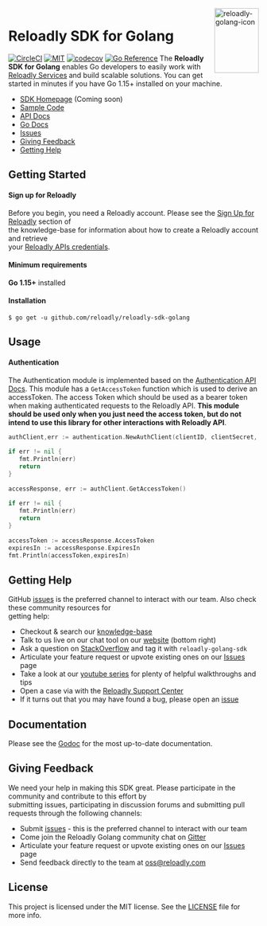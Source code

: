 <img src="icon.png" width="89" height="130" align="right" alt="reloadly-golang-icon"/>

# Reloadly SDK for Golang

[![CircleCI][circle-ci-badge]][circle-ci-url] [![MIT][mit-badge]][mit-url] [![codecov][codecov-badge]][codecov-url] [![Go Reference][golang-reference-badge]][golang-reference-url]
The **Reloadly SDK for Golang** enables Go developers to easily work with [Reloadly Services][reloadly-main-site] and build scalable solutions. You can get started in minutes if you have Go 1.15+ installed on your machine.

* [SDK Homepage][sdk-website] (Coming soon)
* [Sample Code][sample-code]
* [API Docs][docs-api]
* [Go Docs][godoc]
* [Issues][sdk-issues]
* [Giving Feedback](#giving-feedback)
* [Getting Help](#getting-help)

## Getting Started

#### Sign up for Reloadly ####   
Before you begin, you need a Reloadly account. Please see the [Sign Up for Reloadly][reloadly-signup-help] section of    
the knowledge-base for information about how to create a Reloadly account and retrieve    
your [Reloadly APIs credentials][api-credentials-help].

#### Minimum requirements ####   
**Go 1.15+** installed

#### Installation
`$ go get -u github.com/reloadly/reloadly-sdk-golang`
## Usage
#### Authentication
The Authentication module is implemented based on the [Authentication API Docs](https://developers.reloadly.com/#authentication-api). This module has a `GetAccessToken` function which is used to derive an accessToken. The access Token which should be used as a bearer token when making authenticated requests to the Reloadly API. **This module should be used only when you just need the access token,  but do not intend to use this library for other interactions with Reloadly API**.
```Go  
authClient,err := authentication.NewAuthClient(clientID, clientSecret, false)  
  
if err != nil {  
   fmt.Println(err)  
   return  
}  
  
accessResponse, err := authClient.GetAccessToken()  
  
if err != nil {  
   fmt.Println(err)  
   return  
}  
  
accessToken := accessResponse.AccessToken  
expiresIn := accessResponse.ExpiresIn  
fmt.Println(accessToken,expiresIn)  
```  

## Getting Help

GitHub [issues][sdk-issues] is the preferred channel to interact with our team. Also check these community resources for    
getting help:

* Checkout & search our [knowledge-base][reloadly-knowledge-base]
* Talk to us live on our chat tool on our [website][reloadly-main-site] (bottom right)
* Ask a question on [StackOverflow][stack-overflow] and tag it with `reloadly-golang-sdk`
* Articulate your feature request or upvote existing ones on our [Issues][features] page
* Take a look at our [youtube series][youtube-series] for plenty of helpful walkthroughs and tips
* Open a case via with the [Reloadly Support Center][support-center]
* If it turns out that you may have found a bug, please open an [issue][sdk-issues]

## Documentation

Please see the [Godoc](https://pkg.go.dev/github.com/Ghvstcode/reloadly) for the most up-to-date documentation.


## Giving Feedback

We need your help in making this SDK great. Please participate in the community and contribute to this effort by    
submitting issues, participating in discussion forums and submitting pull requests through the following channels:

* Submit [issues][sdk-issues] - this is the preferred channel to interact with our team
* Come join the Reloadly Golang community chat on [Gitter][gitter]
* Articulate your feature request or upvote existing ones on our [Issues][features] page
* Send feedback directly to the team at oss@reloadly.com

## License

This project is licensed under the MIT license. See the [LICENSE](LICENSE) file for more info.

[reloadly-main-site]: https://www.reloadly.com/

[reloadly-signup-help]: https://faq.reloadly.com/en/articles/2307724-how-do-i-register-for-my-free-account

[api-credentials-help]: https://faq.reloadly.com/en/articles/3519543-locating-your-api-credentials

[sdk-issues]: https://github.com/ghvstcode/reloadly/issues

[sdk-license]: http://www.reloadly.com/software/apache2.0/

[gitter]: https://gitter.im/reloadly/reloadly-sdk-golang

[sample-code]: https://github.com/reloadly/reloadly-sdk-golang/blob/main/SAMPLE_CODE.MD

[docs-api]: https://developers.reloadly.com

[features]: https://github.com/reloadly/reloadly-sdk-golang/issues?q=is%3Aopen+is%3Aissue+label%3A%22feature-request%22

[api-docs]: https://developers.reloadly.com

[godoc]: https://pkg.go.dev/github.com/reloadly/reloadly-sdk-golang

[lombok]: https://projectlombok.org

[lombok-plugins]: https://projectlombok.org/setup/overview

[mit-badge]: http://img.shields.io/:license-mit-blue.svg?style=flat

[mit-url]: https://github.com/reloadly/reloadly-sdk-golang/raw/main/LICENSE

[circle-ci-badge]: https://circleci.com/gh/Reloadly/reloadly-sdk-golang.svg?style=svg&circle-token=8f018250b6732bd0be3b183cb09c94942f800b0a

[circle-ci-url]: https://app.circleci.com/pipelines/github/Reloadly/reloadly-sdk-golang

[codecov-badge]: https://codecov.io/gh/Reloadly/reloadly-sdk-golang/branch/main/graph/badge.svg?token=SUV66Q3J2Y

[codecov-url]: https://codecov.io/gh/Reloadly/reloadly-sdk-golang

[youtube-series]: https://www.youtube.com/watch?v=TbXC4Ic8x30&t=141s&ab_channel=Reloadly

[reloadly-knowledge-base]: https://faq.reloadly.com

[stack-overflow]: http://stackoverflow.com/questions/tagged/reloadly-reloadly-sdk

[support-center]: https://faq.reloadly.com/en/articles/3423196-contacting-support

[sdk-website]: https://www.reloadly.com

[golang-reference-badge]: https://pkg.go.dev/badge/github.com/reloadly/reloadly-sdk-golang.svg

[golang-reference-url]: https://pkg.go.dev/github.com/reloadly/reloadly-sdk-golang
